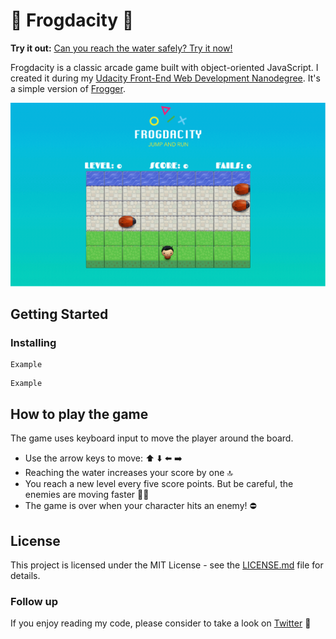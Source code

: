 # 🐸 Frogdacity 🐸
**Try it out:** [Can you reach the water safely? Try it now!](https://lohluc.github.io/frogdacity-game)

Frogdacity is a classic arcade game built with object-oriented JavaScript. I created it during my [Udacity Front-End Web Development Nanodegree](https://de.udacity.com/course/front-end-web-developer-nanodegree--nd001/). It's a simple version of [Frogger](https://en.wikipedia.org/wiki/Frogger).

![Frogdacity Demo Gif](github/frogdacity.gif)

## Getting Started

### Installing

```
Example
```
```
Example
```

## How to play the game

The game uses keyboard input to move the player around the board.

- Use the arrow keys to move: ⬆️ ⬇️ ⬅️ ➡️
- Reaching the water increases your score by one 🔝
- You reach a new level every five score points. But be careful, the enemies are moving faster 🐞💨
- The game is over when your character hits an enemy! ⛔️


## License
This project is licensed under the MIT License - see the [LICENSE.md](LICENSE.md) file for details.

### Follow up

If you enjoy reading my code, please consider to take a look on [Twitter](https://twitter.com/luclohr) 🙂
